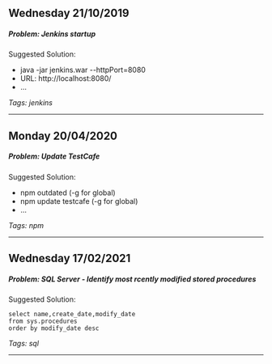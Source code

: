 ## Wednesday 21/10/2019
##### Problem: Jenkins startup
Suggested Solution:
* java -jar jenkins.war --httpPort=8080
* URL: http://localhost:8080/
* ...

*Tags: jenkins*

---
## Monday 20/04/2020
##### Problem: Update TestCafe
Suggested Solution:
* npm outdated (-g for global)
* npm update testcafe (-g for global)
* ...

*Tags: npm*

---
## Wednesday 17/02/2021
##### Problem: SQL Server - Identify most rcently modified stored procedures
Suggested Solution:
```
select name,create_date,modify_date
from sys.procedures
order by modify_date desc
```

*Tags: sql*

---

